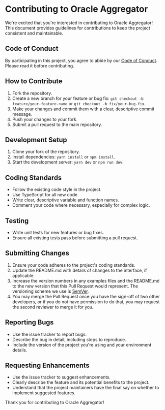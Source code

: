 # Contributing to Oracle Aggregator

We're excited that you're interested in contributing to Oracle Aggregator! This document provides guidelines for contributions to keep the project consistent and maintainable.

## Code of Conduct

By participating in this project, you agree to abide by our [Code of Conduct](CODE_OF_CONDUCT.md). Please read it before contributing.

## How to Contribute

1. Fork the repository.
2. Create a new branch for your feature or bug fix: `git checkout -b feature/your-feature-name` or `git checkout -b fix/your-bug-fix`.
3. Make your changes and commit them with a clear, descriptive commit message.
4. Push your changes to your fork.
5. Submit a pull request to the main repository.

## Development Setup

1. Clone your fork of the repository.
2. Install dependencies: `yarn install` or `npm install`.
3. Start the development server: `yarn dev` or `npm run dev`.

## Coding Standards

- Follow the existing code style in the project.
- Use TypeScript for all new code.
- Write clear, descriptive variable and function names.
- Comment your code where necessary, especially for complex logic.

## Testing

- Write unit tests for new features or bug fixes.
- Ensure all existing tests pass before submitting a pull request.

## Submitting Changes

1. Ensure your code adheres to the project's coding standards.
2. Update the README.md with details of changes to the interface, if applicable.
3. Increase the version numbers in any examples files and the README.md to the new version that this Pull Request would represent. The versioning scheme we use is [SemVer](http://semver.org/).
4. You may merge the Pull Request once you have the sign-off of two other developers, or if you do not have permission to do that, you may request the second reviewer to merge it for you.

## Reporting Bugs

- Use the issue tracker to report bugs.
- Describe the bug in detail, including steps to reproduce.
- Include the version of the project you're using and your environment details.

## Requesting Enhancements

- Use the issue tracker to suggest enhancements.
- Clearly describe the feature and its potential benefits to the project.
- Understand that the project maintainers have the final say on whether to implement suggested features.

Thank you for contributing to Oracle Aggregator!
